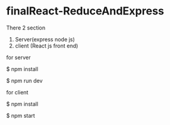 # finalReact-ReduceAndExpress

There 2 section

1) Server(express node js)
2) client (React js front end)

for server

$ npm install

$ npm run dev

for client

$ npm install

$ npm start
